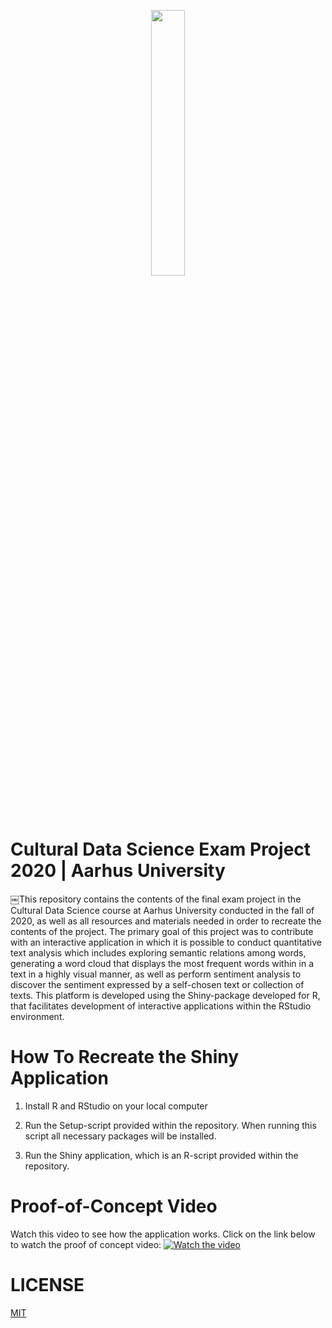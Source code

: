 <p align="center" width="100%"><img width="33%" src="https://github.com/sofieditmer/CulturalDataScienceExamProject2020/blob/main/Sk%C3%A6rmbillede%202020-12-03%20kl.%2011.45.47.png"></p>

# Cultural Data Science Exam Project 2020 | Aarhus University
￼This repository contains the contents of the final exam project in the Cultural Data Science course at Aarhus University conducted in the fall of 2020, as well as all resources and materials needed in order to recreate the contents of the project. The primary goal of this project was to contribute with an interactive application in which it is possible to conduct quantitative text analysis which includes exploring semantic relations among words, generating a word cloud that displays the most frequent words within in a text in a highly visual manner, as well as perform sentiment analysis to discover the sentiment expressed by a self-chosen text or collection of texts. This platform is developed using the Shiny-package developed for R, that facilitates development of interactive applications within the RStudio environment. 


# How To Recreate the Shiny Application

1. Install R and RStudio on your local computer

2. Run the Setup-script provided within the repository. When running this script all necessary packages will be installed.

3. Run the Shiny application, which is an R-script provided within the repository. 

# Proof-of-Concept Video
Watch this video to see how the application works. Click on the link below to watch the proof of concept video:
[![Watch the video](https://github.com/sofieditmer/CulturalDataScienceExamProject2020/blob/main/Sk%C3%A6rmbillede%202020-12-03%20kl.%2011.39.22.png)](https://youtu.be/k36jzNu2fNI)

# LICENSE 
[MIT](https://github.com/sofieditmer/CulturalDataScienceExamProject2020/blob/main/LICENSE.md)
